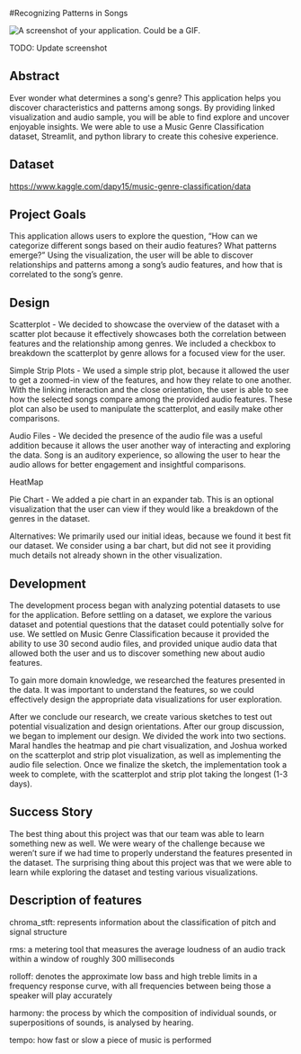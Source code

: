 #Recognizing Patterns in Songs 

![A screenshot of your application. Could be a GIF.](assign_2_viz.gif)


TODO: Update screenshot

## Abstract 
Ever wonder what determines a song's genre? This application helps you discover characteristics and patterns among songs. By providing linked visualization and audio sample, you will be able to find explore and uncover enjoyable insights. We were able to use a Music Genre Classification dataset, Streamlit, and python library to create this cohesive experience. 

## Dataset
https://www.kaggle.com/dapy15/music-genre-classification/data

## Project Goals

This application allows users to explore the question, “How can we categorize different songs based on their audio features? What patterns emerge?” Using the visualization, the user will be able to discover relationships and patterns among a song’s audio features, and how that is correlated to the song’s genre. 

## Design

Scatterplot - We decided to showcase the overview of the dataset with a scatter plot because it effectively showcases both the correlation between features and the relationship among genres. We included a checkbox to breakdown the scatterplot by genre allows for a focused view for the user. 

Simple Strip Plots - We used a simple strip plot, because it allowed the user to get a zoomed-in view of the features, and how they relate to one another. With the linking interaction and the close orientation, the user is able to see how the selected songs compare among the provided audio features. These plot can also be used to manipulate the scatterplot, and easily make other comparisons. 

Audio Files - We decided the presence of the audio file was a useful addition because it allows the user another way of interacting and exploring the data. Song is an auditory experience, so allowing the user to hear the audio allows for better engagement and insightful comparisons. 

HeatMap 

Pie Chart - We added a pie chart in an expander tab. This is an optional visualization that the user can view if they would like a breakdown of the genres in the dataset. 

Alternatives: We primarily used our initial ideas, because we found it best fit our dataset. We consider using a bar chart, but did not see it providing much details not already shown in the other visualization. 

## Development

The development process began with analyzing potential datasets to use for the application. Before settling on a dataset, we explore the various dataset and potential questions that the dataset could potentially solve for use. We settled on Music Genre Classification because it provided the ability to use 30 second audio files, and provided unique audio data that allowed both the user and us to discover something new about audio features. 

To gain more domain knowledge, we researched the features presented in the data. It was important to understand the features, so we could effectively design the appropriate data visualizations for user exploration. 

After we conclude our research, we create various sketches to test out potential visualization and design orientations. After our group discussion, we began to implement our design. We divided the work into two sections. Maral handles the heatmap and pie chart visualization, and Joshua worked on the scatterplot and strip plot visualization, as well as implementing the audio file selection. Once we finalize the sketch, the implementation took a week to complete, with the scatterplot and strip plot taking the longest (1-3 days). 

## Success Story

The best thing about this project was that our team was able to learn something new as well. We were weary of the challenge because we weren’t sure if we had time to properly understand the features presented in the dataset. The surprising thing about this project was that we were able to learn while exploring the dataset and testing various visualizations. 


## Description of features

chroma_stft: represents information about the classification of pitch and signal structure

rms: a metering tool that measures the average loudness of an audio track within a window of roughly 300 milliseconds

rolloff: denotes the approximate low bass and high treble limits in a frequency response curve, with all frequencies between being those a speaker will play accurately

harmony: the process by which the composition of individual sounds, or superpositions of sounds, is analysed by hearing.

tempo: how fast or slow a piece of music is performed
